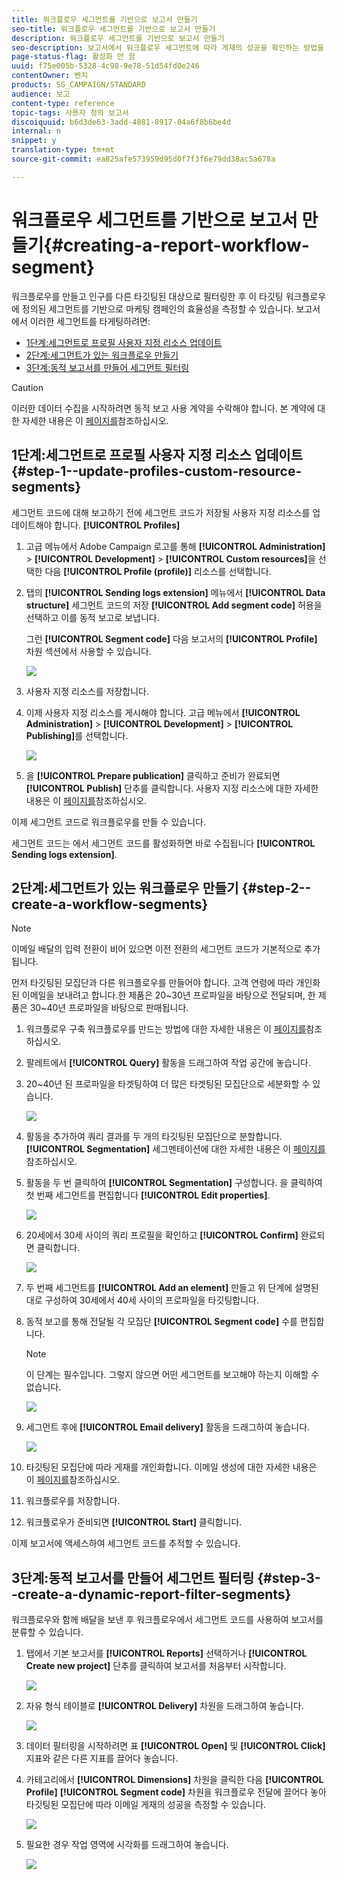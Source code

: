 ```yaml
---
title: 워크플로우 세그먼트를 기반으로 보고서 만들기
seo-title: 워크플로우 세그먼트를 기반으로 보고서 만들기
description: 워크플로우 세그먼트를 기반으로 보고서 만들기
seo-description: 보고서에서 워크플로우 세그먼트에 따라 게재의 성공을 확인하는 방법을 알아봅니다.
page-status-flag: 활성화 안 함
uuid: f75e005b-5328-4c98-9e78-51d54fd0e246
contentOwner: 벤치
products: SG_CAMPAIGN/STANDARD
audience: 보고
content-type: reference
topic-tags: 사용자 정의 보고서
discoiquuid: b6d3de63-3add-4881-8917-04a6f8b6be4d
internal: n
snippet: y
translation-type: tm+mt
source-git-commit: ea825afe573959d95d0f7f3f6e79dd38ac5a678a

---
```



# 워크플로우 세그먼트를 기반으로 보고서 만들기{#creating-a-report-workflow-segment}

워크플로우를 만들고 인구를 다른 타깃팅된 대상으로 필터링한 후 이 타깃팅 워크플로우에 정의된 세그먼트를 기반으로 마케팅 캠페인의 효율성을 측정할 수 있습니다.
보고서에서 이러한 세그먼트를 타게팅하려면:

* [1단계:세그먼트로 프로필 사용자 지정 리소스 업데이트](#step-1--update-profiles-custom-resource-segments)
* [2단계:세그먼트가 있는 워크플로우 만들기](#step-2--create-a-workflow-segments)
* [3단계:동적 보고서를 만들어 세그먼트 필터링](#step-3--create-a-dynamic-report-filter-segments)

>[!CAUTION]
>이러한 데이터 수집을 시작하려면 동적 보고 사용 계약을 수락해야 합니다.
>본 계약에 대한 자세한 내용은 이 [페이지를](../../reporting/using/about-dynamic-reports.md#dynamic-reporting-usage-agreement)참조하십시오.

## 1단계:세그먼트로 프로필 사용자 지정 리소스 업데이트{#step-1--update-profiles-custom-resource-segments}

세그먼트 코드에 대해 보고하기 전에 세그먼트 코드가 저장될 사용자 지정 리소스를 업데이트해야 합니다. **[!UICONTROL Profiles]**

1. 고급 메뉴에서 Adobe Campaign 로고를 통해 **[!UICONTROL Administration]** &gt; **[!UICONTROL Development]** &gt; **[!UICONTROL Custom resources]**&#x200B;을 선택한 다음 **[!UICONTROL Profile (profile)]** 리소스를 선택합니다.
1. 탭의 **[!UICONTROL Sending logs extension]** 메뉴에서 **[!UICONTROL Data structure]** 세그먼트 코드의 저장 **[!UICONTROL Add segment code]** 허용을 선택하고 이를 동적 보고로 보냅니다.

   그런 **[!UICONTROL Segment code]** 다음 보고서의 **[!UICONTROL Profile]** 차원 섹션에서 사용할 수 있습니다.

   ![](assets/report_segment_4.png)

1. 사용자 지정 리소스를 저장합니다.

1. 이제 사용자 지정 리소스를 게시해야 합니다.
고급 메뉴에서 **[!UICONTROL Administration]** &gt; **[!UICONTROL Development]** &gt; **[!UICONTROL Publishing]**&#x200B;를 선택합니다.

   ![](assets/custom_profile_7.png)

1. 을 **[!UICONTROL Prepare publication]** 클릭하고 준비가 완료되면 **[!UICONTROL Publish]** 단추를 클릭합니다. 사용자 지정 리소스에 대한 자세한 내용은 이 [페이지를](../../developing/using/updating-the-database-structure.md)참조하십시오.

이제 세그먼트 코드로 워크플로우를 만들 수 있습니다.

세그먼트 코드는 에서 세그먼트 코드를 활성화하면 바로 수집됩니다 **[!UICONTROL Sending logs extension]**.

## 2단계:세그먼트가 있는 워크플로우 만들기 {#step-2--create-a-workflow-segments}

>[!NOTE]
>이메일 배달의 입력 전환이 비어 있으면 이전 전환의 세그먼트 코드가 기본적으로 추가됩니다.

먼저 타깃팅된 모집단과 다른 워크플로우를 만들어야 합니다. 고객 연령에 따라 개인화된 이메일을 보내려고 합니다.한 제품은 20~30년 프로파일을 바탕으로 전달되며, 한 제품은 30~40년 프로파일을 바탕으로 판매됩니다.

1. 워크플로우 구축 워크플로우를 만드는 방법에 대한 자세한 내용은 이 [페이지를](../../automating/using/building-a-workflow.md)참조하십시오.

1. 팔레트에서 **[!UICONTROL Query]** 활동을 드래그하여 작업 공간에 놓습니다.

1. 20~40년 된 프로파일을 타겟팅하여 더 많은 타겟팅된 모집단으로 세분화할 수 있습니다.

   ![](assets/report_segment_1.png)

1. 활동을 추가하여 쿼리 결과를 두 개의 타깃팅된 모집단으로 분할합니다. **[!UICONTROL Segmentation]** 세그멘테이션에 대한 자세한 내용은 이 [페이지를](../../automating/using/targeting-data.md#segmenting-data)참조하십시오.

1. 활동을 두 번 클릭하여 **[!UICONTROL Segmentation]** 구성합니다. 을 클릭하여 첫 번째 세그먼트를 편집합니다 **[!UICONTROL Edit properties]**.

   ![](assets/report_segment_7.png)

1. 20세에서 30세 사이의 쿼리 프로필을 확인하고 **[!UICONTROL Confirm]** 완료되면 클릭합니다.

   ![](assets/report_segment_8.png)

1. 두 번째 세그먼트를 **[!UICONTROL Add an element]** 만들고 위 단계에 설명된 대로 구성하여 30세에서 40세 사이의 프로파일을 타깃팅합니다.

1. 동적 보고를 통해 전달될 각 모집단 **[!UICONTROL Segment code]** 수를 편집합니다.

   >[!NOTE]
   >이 단계는 필수입니다. 그렇지 않으면 어떤 세그먼트를 보고해야 하는지 이해할 수 없습니다.

   ![](assets/report_segment_9.png)

1. 세그먼트 후에 **[!UICONTROL Email delivery]** 활동을 드래그하여 놓습니다.

   ![](assets/report_segment_3.png)

1. 타깃팅된 모집단에 따라 게재를 개인화합니다. 이메일 생성에 대한 자세한 내용은 이 [페이지를](../../designing/using/overview.md)참조하십시오.

1. 워크플로우를 저장합니다.

1. 워크플로우가 준비되면 **[!UICONTROL Start]** 클릭합니다.

이제 보고서에 액세스하여 세그먼트 코드를 추적할 수 있습니다.

## 3단계:동적 보고서를 만들어 세그먼트 필터링 {#step-3--create-a-dynamic-report-filter-segments}

워크플로우와 함께 배달을 보낸 후 워크플로우에서 세그먼트 코드를 사용하여 보고서를 분류할 수 있습니다.

1. 탭에서 기본 보고서를 **[!UICONTROL Reports]** 선택하거나 **[!UICONTROL Create new project]** 단추를 클릭하여 보고서를 처음부터 시작합니다.

   ![](assets/custom_profile_18.png)
1. 자유 형식 테이블로 **[!UICONTROL Delivery]** 차원을 드래그하여 놓습니다.

   ![](assets/report_segment_5.png)

1. 데이터 필터링을 시작하려면 표 **[!UICONTROL Open]** 및 **[!UICONTROL Click]** 지표와 같은 다른 지표를 끌어다 놓습니다.
1. 카테고리에서 **[!UICONTROL Dimensions]** 차원을 클릭한 다음 **[!UICONTROL Profile]** **[!UICONTROL Segment code]** 차원을 워크플로우 전달에 끌어다 놓아 타깃팅된 모집단에 따라 이메일 게재의 성공을 측정할 수 있습니다.

   ![](assets/report_segment_6.png)

1. 필요한 경우 작업 영역에 시각화를 드래그하여 놓습니다.

   ![](assets/report_segment_10.png)
